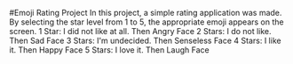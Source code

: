 #Emoji Rating Project
In this project, a simple rating application was made. By selecting the star level from 1 to 5, the appropriate emoji appears on the screen.
1 Star: I did not like at all. Then Angry Face
2 Stars: I do not like. Then Sad Face
3 Stars: I'm undecided. Then Senseless Face
4 Stars: I like it. Then Happy Face
5 Stars: I love it. Then Laugh Face

